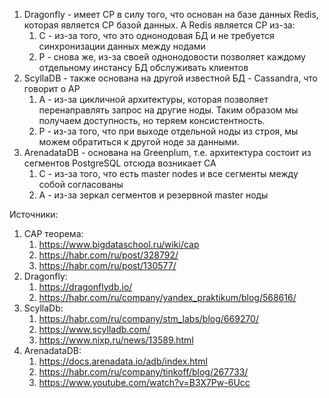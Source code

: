 1. Dragonfly - имеет СР в силу того, что основан на базе данных Redis, которая является СР базой данных. А Redis является СР из-за:
   1. С - из-за того, что это однонодовая БД и не требуется синхронизации данных между нодами
   2. P - снова же, из-за своей однонодовости позволяет каждому отдельному инстансу БД обслуживать клиентов 
2. ScyllaDB - также основана на другой известной БД - Cassandra, что говорит о AP
   1. A - из-за цикличной архитектуры, которая позволяет перенаправлять запрос на другие ноды. Таким образом мы получаем доступность, но теряем консистентность.
   2. P - из-за того, что при выходе отдельной ноды из строя, мы можем обратиться к другой ноде за данными. 
3. ArenadataDB - основана на Greenplum, т.е. архитектура состоит из сегментов PostgreSQL отсюда возникает CA
   1. C - из-за того, что есть master nodes и все сегменты между собой согласованы
   2. A - из-за зеркал сегментов и резервной master ноды


Источники:
1. CAP теорема:
   1. https://www.bigdataschool.ru/wiki/cap
   2. https://habr.com/ru/post/328792/
   3. https://habr.com/ru/post/130577/
2. Dragonfly:
   1. https://dragonflydb.io/
   2. https://habr.com/ru/company/yandex_praktikum/blog/568616/
3. ScyllaDb:
   1. https://habr.com/ru/company/stm_labs/blog/669270/
   2. https://www.scylladb.com/
   3. https://www.nixp.ru/news/13589.html
4. ArenadataDB:
   1. https://docs.arenadata.io/adb/index.html
   2. https://habr.com/ru/company/tinkoff/blog/267733/
   3. https://www.youtube.com/watch?v=B3X7Pw-6Ucc